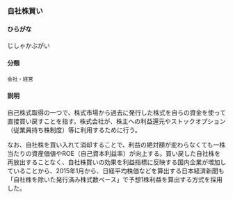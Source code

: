 <div style="display:none;">

## [あ行](securities-terms?id=あ行)
## [か行](securities-terms?id=か行)
## [さ行](securities-terms?id=さ行)

</div>

### 自社株買い

#### ひらがな

じしゃかぶがい

#### 分類

`会社・経営`

#### 説明

自己株式取得の一つで、株式市場から過去に発行した株式を自らの資金を使って直接買い戻すことを指す。株式会社が、株主への利益還元やストックオプション（従業員持ち株制度）等に利用するために行う。
 
なお、自社株を買い入れて消却することで、利益の絶対額が変わらなくても一株当たりの資産価値やROE（自己資本利益率）が向上する。買い戻した自社株を再放出することなく、自社株買いの効果を利益指標に反映する国内企業が増加していることから、2015年1月から、日経平均株価などを算出する日本経済新聞も「自社株を除いた発行済み株式数ベース」で予想1株利益を算出する方式を採用した。

<div style="display:none;">

## [た行](securities-terms?id=た行)
## [な行](securities-terms?id=な行)
## [は行](securities-terms?id=は行)
## [ま行](securities-terms?id=ま行)
## [や行](securities-terms?id=や行)
## [ら行](securities-terms?id=ら行)
## [わ行](securities-terms?id=わ行)
## [英数字・記号](securities-terms?id=英数字・記号)

</div>

